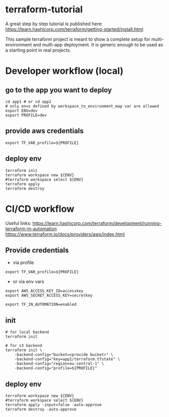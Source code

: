 # terraform-tutorial

A great step by step tutorial is published here:
https://learn.hashicorp.com/terraform/getting-started/install.html

This sample terraform project is meant to show a complete setup for multi-environment and multi-app deployment. It is generic enough to be used as a starting point in real projects.

# Developer workflow (local)

## go to the app you want to deploy

```
cd app1 # or cd app2
# only envs defined by workspace_to_environment_map var are allowed
export ENV=dev
export PROFILE=dev
```

## provide aws credentials

```
export TF_VAR_profile=${PROFILE}
```

## deploy env

```
terraform init
terraform workspace new ${ENV}
#terraform workspace select ${ENV}
terraform apply
terraform destroy
```

# CI/CD workflow

Useful links:
https://learn.hashicorp.com/terraform/development/running-terraform-in-automation
https://www.terraform.io/docs/providers/aws/index.html

## Provide credentials

* via profile
```
export TF_VAR_profile=${PROFILE}
```

* or via env vars
```
export AWS_ACCESS_KEY_ID=accesskey
export AWS_SECRET_ACCESS_KEY=secretkey
```
```
export TF_IN_AUTOMATION=enabled
```

## init
```
# for local backend
terraform init

# for s3 backend
terraform init \
    -backend-config="bucket=<provide bucket>" \
    -backend-config="key=app1/terraform.tfstate" \
    -backend-config="region=eu-central-1" \
    -backend-config="profile=${PROFILE}"
```

## deploy env
```
terraform workspace new ${ENV}
#terraform workspace select ${ENV}
terraform apply -input=false -auto-approve
terraform destroy -auto-approve
```
